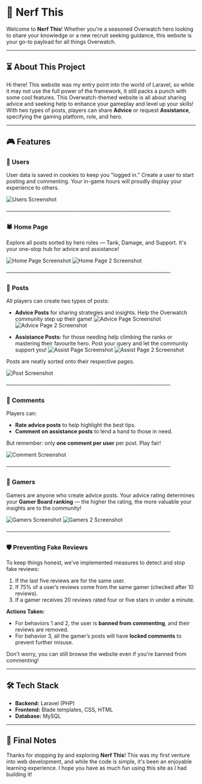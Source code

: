 # 🐰 Nerf This
Welcome to **Nerf This**! Whether you're a seasoned Overwatch hero looking to share your knowledge or a new recruit seeking guidance, this website is your go-to payload for all things Overwatch.


---


## ⏳ About This Project
Hi there! This website was my entry point into the world of Laravel, so while it may not use the full power of the framework, it still packs a punch with some cool features. This Overwatch-themed website is all about sharing advice and seeking help to enhance your gameplay and level up your skills!
With two types of posts, players can share **Advice** or request **Assistance**, specifying the gaming platform, role, and hero.  


---

## 🎮 Features

### 🐉 **Users**
User data is saved in cookies to keep you "logged in." Create a user to start posting and commenting. Your in-game hours will proudly display your experience to others.

![Users Screenshot](assets/user.png)

────────────────────────────────────────────

### 🕷️ **Home Page**
Explore all posts sorted by hero roles — Tank, Damage, and Support. It's your one-stop hub for advice and assistance! 

![Home Page Screenshot](assets/homepage1.png)
![Home Page 2 Screenshot](assets/homepage2.png)

────────────────────────────────────────────

### 🚀 **Posts**
All players can create two types of posts:

- **Advice Posts** for sharing strategies and insights. Help the Overwatch community step up their game! 
![Advice Page Screenshot](assets/advicepost.png)
![Advice Page 2 Screenshot](assets/advicepost2.png)

- **Assistance Posts:** for those needing help climbing the ranks or mastering their favourite hero. Post your query and let the community support you!
![Assist Page Screenshot](assets/assistpost.png)
![Assist Page 2 Screenshot](assets/assistpost2.png)

Posts are neatly sorted onto their respective pages.

![Post Screenshot](assets/post.png)

────────────────────────────────────────────

### 🏹 **Comments**
Players can:
- **Rate advice posts** to help highlight the best tips.  
- **Comment on assistance posts** to lend a hand to those in need.  

But remember: only **one comment per user** per post. Play fair!

![Comment Screenshot](assets/comment.png)

────────────────────────────────────────────

### 🦊 **Gamers**
Gamers are anyone who create advice posts. Your advice rating determines your **Gamer Board ranking** — the higher the rating, the more valuable your insights are to the community!

![Gamers Screenshot](assets/gamers.png)
![Gamers 2 Screenshot](assets/gamers2.png)

────────────────────────────────────────────

### 🛡️ **Preventing Fake Reviews**
To keep things honest, we've implemented measures to detect and stop fake reviews:  
1. If the last five reviews are for the same user.  
2. If 75% of a user’s reviews come from the same gamer (checked after 10 reviews).  
3. If a gamer receives 20 reviews rated four or five stars in under a minute.  

**Actions Taken:**  
- For behaviors 1 and 2, the user is **banned from commenting**, and their reviews are removed.  
- For behavior 3, all the gamer’s posts will have **locked comments** to prevent further misuse.  

Don't worry, you can still browse the website even if you're banned from commenting!  


---

## 🛠️ **Tech Stack**
- **Backend:** Laravel (PHP)  
- **Frontend:** Blade templates, CSS, HTML  
- **Database:** MySQL  


---

## 🪽 Final Notes
Thanks for stopping by and exploring **Nerf This**! This was my first venture into web development, and while the code is simple, it's been an enjoyable learning experience. I hope you have as much fun using this site as I had building it!